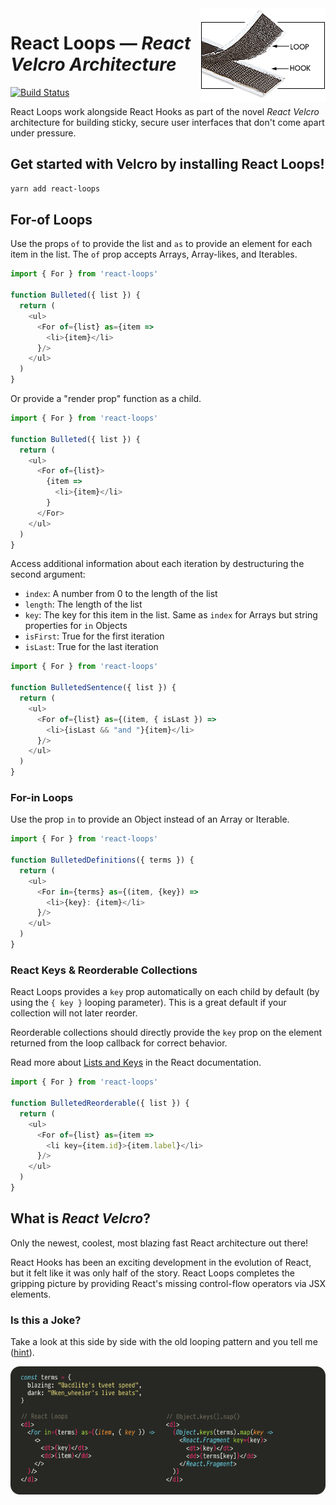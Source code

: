 <img align="right" src="assets/hook-and-loop.gif">

# React Loops — _React Velcro Architecture_

[![Build Status](https://travis-ci.com/leebyron/react-loops.svg?branch=master)](https://travis-ci.com/leebyron/react-loops)

React Loops work alongside React Hooks as part of the novel _React Velcro_
architecture for building sticky, secure user interfaces that don't come apart
under pressure.

## Get started with Velcro by installing React Loops!

```sh
yarn add react-loops
```

## For-of Loops

Use the props `of` to provide the list and `as` to provide an element for
each item in the list. The `of` prop accepts Arrays, Array-likes,
and Iterables.

```js
import { For } from 'react-loops'

function Bulleted({ list }) {
  return (
    <ul>
      <For of={list} as={item =>
        <li>{item}</li>
      }/>
    </ul>
  )
}
```

Or provide a "render prop" function as a child.

```js
import { For } from 'react-loops'

function Bulleted({ list }) {
  return (
    <ul>
      <For of={list}>
        {item =>
          <li>{item}</li>
        }
      </For>
    </ul>
  )
}
```

Access additional information about each iteration by destructuring the
second argument:

- `index`: A number from 0 to the length of the list
- `length`: The length of the list
- `key`: The key for this item in the list. Same as `index` for Arrays
         but string properties for `in` Objects
- `isFirst`: True for the first iteration
- `isLast`: True for the last iteration

```js
import { For } from 'react-loops'

function BulletedSentence({ list }) {
  return (
    <ul>
      <For of={list} as={(item, { isLast }) =>
        <li>{isLast && "and "}{item}</li>
      }/>
    </ul>
  )
}
```

### For-in Loops

Use the prop `in` to provide an Object instead of an Array or Iterable.

```js
import { For } from 'react-loops'

function BulletedDefinitions({ terms }) {
  return (
    <ul>
      <For in={terms} as={(item, {key}) =>
        <li>{key}: {item}</li>
      }/>
    </ul>
  )
}
```

### React Keys & Reorderable Collections

React Loops provides a `key` prop automatically on each child by default (by
using the `{ key }` looping parameter). This is a great default if your
collection will not later reorder.

Reorderable collections should directly provide the `key` prop on the element
returned from the loop callback for correct behavior.

Read more about [Lists and Keys](https://reactjs.org/docs/lists-and-keys.html) in the React documentation.

```js
import { For } from 'react-loops'

function BulletedReorderable({ list }) {
  return (
    <ul>
      <For of={list} as={item =>
        <li key={item.id}>{item.label}</li>
      }/>
    </ul>
  )
}
```


## What is _React Velcro_?

Only the newest, coolest, most blazing fast React architecture out there!

React Hooks has been an exciting development in the evolution of React, but it
felt like it was only half of the story. React Loops completes the gripping
picture by providing React's missing control-flow operators via JSX elements.

### Is this a Joke?

Take a look at this side by side with the old looping pattern and you tell me ([hint](https://media.giphy.com/media/l2SqbYoAwd3KK1wli/giphy.gif)).

<img src="assets/loops-vs-mapkeys.png">
